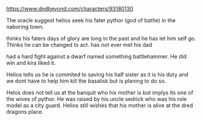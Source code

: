 <https://www.dndbeyond.com/characters/93180130>

The oracle suggest helios seek his fater pythor (god of battle) in the naboring town.

thinks his faters days of glory are long in the past and he has let him self go. Thinks he can be changed to act. has not ever met his dad

had a hard fight against a dwarf named something battlehammer. He did win and kira liked it.

Helios tells us he is commited to saving his half sister as it is his duty and we dont have to help him kill the basalisk but is planing to do so.

Helos does not tell us at the banquit who his mother is but implys its one of the wives of pythor. He was raised by his uncle sedrick who was his role model as a city guard. Helios still wishes that his mother is alive at the dred dragons place. 